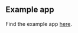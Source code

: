 ## Example app

Find the example app [here](https://github.com/flutter-ml/google_ml_kit_flutter/tree/master/packages/google_ml_kit/example).
